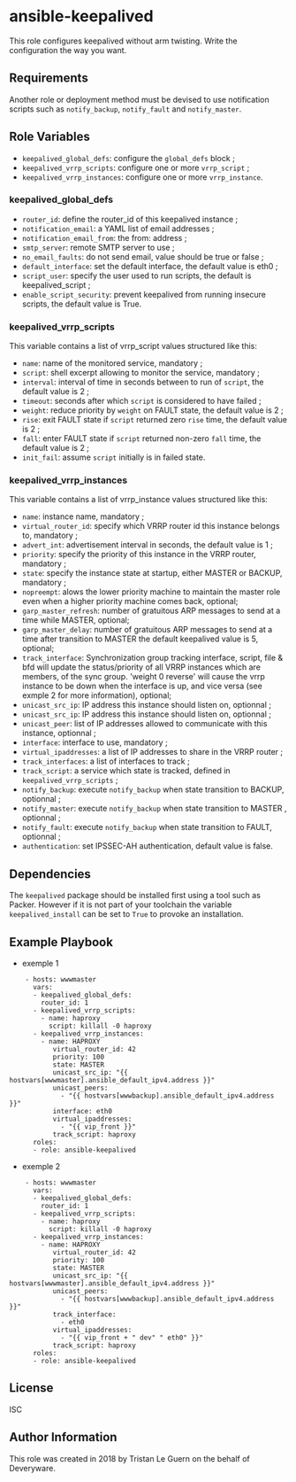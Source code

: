 ansible-keepalived
==================

This role configures keepalived without arm twisting. Write the configuration the way you want.

Requirements
------------

Another role or deployment method must be devised to use notification scripts such as `notify_backup`, `notify_fault` and `notify_master`.

Role Variables
--------------

* `keepalived_global_defs`: configure the `global_defs` block ;
* `keepalived_vrrp_scripts`: configure one or more `vrrp_script` ;
* `keepalived_vrrp_instances`: configure one or more `vrrp_instance`.

### keepalived_global_defs

* `router_id`: define the router_id of this keepalived instance ;
* `notification_email`: a YAML list of email addresses ;
* `notification_email_from`: the from: address ;
* `smtp_server`: remote SMTP server to use ;
* `no_email_faults`: do not send email, value should be true or false ;
* `default_interface`: set the default interface, the default value is eth0 ;
* `script_user`: specify the user used to run scripts, the default is keepalived_script ;
* `enable_script_security`: prevent keepalived from running insecure scripts, the default value is True.

### keepalived_vrrp_scripts

This variable contains a list of vrrp_script values structured like this:

- `name`: name of the monitored service, mandatory ;
- `script`: shell excerpt allowing to monitor the service, mandatory ;
- `interval`: interval of time in seconds between to run of `script`, the default value is 2 ;
- `timeout`: seconds after which `script` is considered to have failed ;
- `weight`: reduce priority by `weight` on FAULT state, the default value is 2 ;
- `rise`: exit FAULT state if `script` returned zero `rise` time, the default value is 2 ;
- `fall`: enter FAULT state if `script` returned non-zero `fall` time, the default value is 2 ;
- `init_fail`: assume `script` initially is in failed state.

### keepalived_vrrp_instances

This variable contains a list of vrrp_instance values structured like this:

- `name`: instance name, mandatory ;
- `virtual_router_id`: specify which VRRP router id this instance belongs to, mandatory ;
- `advert_int`: advertisement interval in seconds, the default value is 1 ;
- `priority`: specify the priority of this instance in the VRRP router, mandatory ;
- `state`: specify the instance state at startup, either MASTER or BACKUP, mandatory ;
- `nopreempt`: alows the lower priority machine to maintain the master role even when a higher priority machine comes back, optional;
- `garp_master_refresh`: number of gratuitous ARP messages to send at a time while MASTER, optional;
- `garp_master_delay`: number of gratuitous ARP messages to send at a time after transition to MASTER the default keepalived value is 5, optional;
- `track_interface`: Synchronization group tracking interface, script, file & bfd will update the status/priority of all VRRP instances which are members, of the sync group. 'weight 0 reverse' will cause the vrrp instance to be down when the interface is up, and vice versa (see exmple 2 for more information), optional;
- `unicast_src_ip`: IP address this instance should listen on, optionnal ;
- `unicast_src_ip`: IP address this instance should listen on, optionnal ;
- `unicast_peer`: list of IP addresses allowed to communicate with this instance, optionnal ;
- `interface`: interface to use, mandatory ;
- `virtual_ipaddresses`: a list of IP addresses to share in the VRRP router ;
- `track_interfaces`: a list of interfaces to track ;
- `track_script`: a service which state is tracked, defined in `keepalived_vrrp_scripts` ;
- `notify_backup`: execute `notify_backup` when state transition to BACKUP, optionnal ;
- `notify_master`: execute `notify_backup` when state transition to MASTER , optionnal ;
- `notify_fault`: execute `notify_backup` when state transition to FAULT, optionnal ;
- `authentication`: set IPSSEC-AH authentication, default value is false.

Dependencies
------------

The `keepalived` package should be installed first using a tool such as Packer.
However if it is not part of your toolchain the variable `keepalived_install` can be set to `True` to provoke an installation.

Example Playbook
----------------
* exemple 1
```
    - hosts: wwwmaster
      vars:
      - keepalived_global_defs:
        router_id: 1
      - keepalived_vrrp_scripts:
        - name: haproxy
          script: killall -0 haproxy
      - keepalived_vrrp_instances:
        - name: HAPROXY
           virtual_router_id: 42
           priority: 100
           state: MASTER
           unicast_src_ip: "{{ hostvars[wwwmaster].ansible_default_ipv4.address }}"
           unicast_peers:
             - "{{ hostvars[wwwbackup].ansible_default_ipv4.address }}"
           interface: eth0
           virtual_ipaddresses:
             - "{{ vip_front }}"
           track_script: haproxy
      roles:
      - role: ansible-keepalived
```
* exemple 2
```
    - hosts: wwwmaster
      vars:
      - keepalived_global_defs:
        router_id: 1
      - keepalived_vrrp_scripts:
        - name: haproxy
          script: killall -0 haproxy
      - keepalived_vrrp_instances:
        - name: HAPROXY
           virtual_router_id: 42
           priority: 100
           state: MASTER
           unicast_src_ip: "{{ hostvars[wwwmaster].ansible_default_ipv4.address }}"
           unicast_peers:
             - "{{ hostvars[wwwbackup].ansible_default_ipv4.address }}"
           track_interface:
             - eth0
           virtual_ipaddresses:
             - "{{ vip_front + " dev" " eth0" }}"
           track_script: haproxy
      roles:
      - role: ansible-keepalived
```

License
-------

ISC

Author Information
------------------

This role was created in 2018 by Tristan Le Guern on the behalf of Deveryware.
